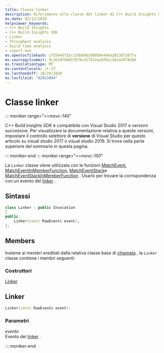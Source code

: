 ```yaml
---
title: Classe linker
description: Riferimento alla classe del linker di C++ Build Insights SDK.
ms.date: 02/12/2020
helpviewer_keywords:
- C++ Build Insights
- C++ Build Insights SDK
- Linker
- throughput analysis
- build time analysis
- vcperf.exe
ms.openlocfilehash: cf5544d725c12db8962d888944d4a281387207fa
ms.sourcegitcommit: 9c2b3df9b837879cd17932ae9f61cdd142078260
ms.translationtype: MT
ms.contentlocale: it-IT
ms.lasthandoff: 10/29/2020
ms.locfileid: "92923094"
---
```

# <a name="linker-class"></a>Classe linker

::: moniker range="<=msvc-140"

C++ Build Insights SDK è compatibile con Visual Studio 2017 e versioni successive. Per visualizzare la documentazione relativa a queste versioni, impostare il controllo selettore di **versione** di Visual Studio per questo articolo su visual studio 2017 o visual studio 2019. Si trova nella parte superiore del sommario in questa pagina.

::: moniker-end
::: moniker range=">=msvc-150"

La `Linker` classe viene utilizzata con le funzioni [MatchEvent](../functions/match-event.md), [MatchEventInMemberFunction](../functions/match-event-in-member-function.md), [MatchEventStack](../functions/match-event-stack.md)e [MatchEventStackInMemberFunction](../functions/match-event-stack-in-member-function.md) . Usarlo per trovare la corrispondenza con un evento del [linker](../event-table.md#linker) .

## <a name="syntax"></a>Sintassi

```cpp
class Linker : public Invocation
{
public:
    Linker(const RawEvent& event);
};
```

## <a name="members"></a>Members

Insieme ai membri ereditati dalla relativa classe base di [chiamata](invocation.md) , la `Linker` classe contiene i membri seguenti:

### <a name="constructors"></a>Costruttori

[Linker](#linker)

## <a name="linker"></a><a name="linker"></a> Linker

```cpp
Linker(const RawEvent& event);
```

### <a name="parameters"></a>Parametri

*evento*\
Evento del [linker](../event-table.md#linker) .

::: moniker-end
